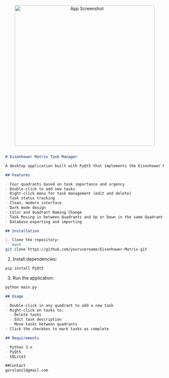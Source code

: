 
<div align="center">
  <img src="https://github.com/user-attachments/assets/2546243a-4389-4a5f-8301-a3dadb1c0d0c" alt="App Screenshot" width="445"/>
</div>


```markdown

# Eisenhower Matrix Task Manager

A desktop application built with PyQt5 that implements the Eisenhower Matrix method for task management and prioritization.

## Features

- Four quadrants based on task importance and urgency
- Double-click to add new tasks
- Right-click menu for task management (edit and delete)
- Task status tracking
- Clean, modern interface
- Dark mode design
- Color and Quadrant Naming Change
- Task Moving in between Quadrants and Up or Down in the same Quadrant
- Database exporting and importing

## Installation

1. Clone the repository:
```bash
git clone https://github.com/yourusername/Eisenhower-Matrix.git
```

2. Install dependencies:
```bash
pip install PyQt5
```

3. Run the application:
```bash
python main.py
```
```markdown
## Usage

- Double-click in any quadrant to add a new task
- Right-click on tasks to:
  - Delete tasks
  - Edit task description
  - Move tasks between quadrants
- Click the checkbox to mark tasks as complete

## Requirements

- Python 3.x
- PyQt5
- SQLite3

##Contact
goralanil@gmail.com

```


